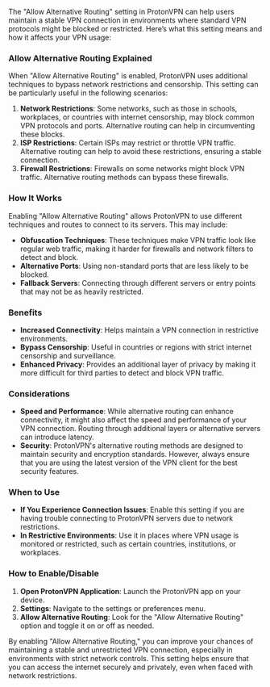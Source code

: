 
The "Allow Alternative Routing" setting in ProtonVPN can help users maintain a stable VPN connection in environments where standard VPN protocols might be blocked or restricted. Here’s what this setting means and how it affects your VPN usage:
### Allow Alternative Routing Explained
When "Allow Alternative Routing" is enabled, ProtonVPN uses additional techniques to bypass network restrictions and censorship. This setting can be particularly useful in the following scenarios:

1. **Network Restrictions**: Some networks, such as those in schools, workplaces, or countries with internet censorship, may block common VPN protocols and ports. Alternative routing can help in circumventing these blocks.
2. **ISP Restrictions**: Certain ISPs may restrict or throttle VPN traffic. Alternative routing can help to avoid these restrictions, ensuring a stable connection.
3. **Firewall Restrictions**: Firewalls on some networks might block VPN traffic. Alternative routing methods can bypass these firewalls.
### How It Works

Enabling "Allow Alternative Routing" allows ProtonVPN to use different techniques and routes to connect to its servers. This may include:
- **Obfuscation Techniques**: These techniques make VPN traffic look like regular web traffic, making it harder for firewalls and network filters to detect and block.
- **Alternative Ports**: Using non-standard ports that are less likely to be blocked.
- **Fallback Servers**: Connecting through different servers or entry points that may not be as heavily restricted.
### Benefits
- **Increased Connectivity**: Helps maintain a VPN connection in restrictive environments.
- **Bypass Censorship**: Useful in countries or regions with strict internet censorship and surveillance.
- **Enhanced Privacy**: Provides an additional layer of privacy by making it more difficult for third parties to detect and block VPN traffic.
### Considerations
- **Speed and Performance**: While alternative routing can enhance connectivity, it might also affect the speed and performance of your VPN connection. Routing through additional layers or alternative servers can introduce latency.
- **Security**: ProtonVPN's alternative routing methods are designed to maintain security and encryption standards. However, always ensure that you are using the latest version of the VPN client for the best security features.
### When to Use
- **If You Experience Connection Issues**: Enable this setting if you are having trouble connecting to ProtonVPN servers due to network restrictions.
- **In Restrictive Environments**: Use it in places where VPN usage is monitored or restricted, such as certain countries, institutions, or workplaces.
### How to Enable/Disable
1. **Open ProtonVPN Application**: Launch the ProtonVPN app on your device.
2. **Settings**: Navigate to the settings or preferences menu.
3. **Allow Alternative Routing**: Look for the "Allow Alternative Routing" option and toggle it on or off as needed.

By enabling "Allow Alternative Routing," you can improve your chances of maintaining a stable and unrestricted VPN connection, especially in environments with strict network controls. This setting helps ensure that you can access the internet securely and privately, even when faced with network restrictions.